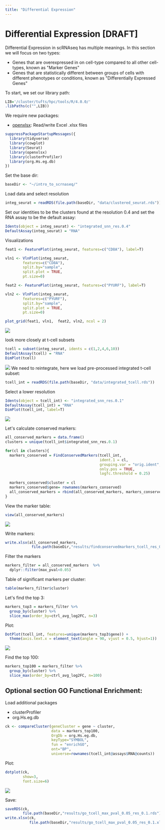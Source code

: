 ```yaml
---
title: "Differential Expression"
---
```


# Differential Expression [DRAFT]
Differential Expression in scRNAseq has multiple meanings. In this section we will focus on two types:
- Genes that are overexpressed in on cell-type compared to all other cell-types, known as "Marker Genes"
- Genes that are statistically different between groups of cells with different phenotypes or conditions, known as "Differentially Expressed Genes"

To start, we set our library path:
```R
LIB='/cluster/tufts/hpc/tools/R/4.0.0/'
.libPaths(c("",LIB))
```

We require new packages:
- [openxlsx](https://cran.r-project.org/web/packages/openxlsx/index.html): Read/write Excel .xlsx files


```R
suppressPackageStartupMessages({
  library(tidyverse)
  library(cowplot)
  library(Seurat)
  library(openxlsx)
  library(clusterProfiler)
  library(org.Hs.eg.db)
})
```

Set the base dir:
```R
baseDir <- "~/intro_to_scrnaseq/"
```

Load data and select resolution
```R
integ_seurat = readRDS(file.path(baseDir, "data/clustered_seurat.rds"))
```

Set our identities to be the clusters found at the resolution 0.4 and set the RNA assay to be the default assay:
```R
Idents(object = integ_seurat) <- "integrated_snn_res.0.4"
DefaultAssay(integ_seurat) = "RNA"
```

Visualizations 

```R
feat1 <- FeaturePlot(integ_seurat, features=c("CD8A"), label=T)

vln1 <- VlnPlot(integ_seurat, 
        features=c("CD8A"),
        split.by="sample",
        split.plot = TRUE, 
        pt.size=0)

feat2 <- FeaturePlot(integ_seurat, features=c("PYURF"), label=T)

vln2 <- VlnPlot(integ_seurat, 
        features=c("PYURF"),
        split.by="sample",
        split.plot = TRUE, 
        pt.size=0)

plot_grid(feat1, vln1,  feat2, vln2, ncol = 2)

```
![](images/vln_feat.png)

look more closely at t-cell subsets

```R
tcell = subset(integ_seurat, idents = c(1,2,4,6,10))
DefaultAssay(tcell) = "RNA"
DimPlot(tcell)
```
![](images/tcell.png)
We need to reintegrate, here we load pre-processed integrated t-cell subset:

```R
tcell_int = readRDS(file.path(baseDir, "data/integrated_tcell.rds"))
```

Select a lower resolution
```R
Idents(object = tcell_int) <- "integrated_snn_res.0.1"
DefaultAssay(tcell_int) = "RNA"
DimPlot(tcell_int, label=T)
```
![](images/tcell_integrate.png)

Let's calculate conserved markers:
```R
all_conserved_markers = data.frame()
clusters = unique(tcell_int$integrated_snn_res.0.1)

for(cl in clusters){
  markers_conserved = FindConservedMarkers(tcell_int,
                                           ident.1 = cl,
                                           grouping.var = "orig.ident",
                                           only.pos = TRUE,
                                           logfc.threshold = 0.25)
  
  markers_conserved$cluster = cl
  markers_conserved$gene= rownames(markers_conserved)
  all_conserved_markers = rbind(all_conserved_markers, markers_conserved)
}
```

View the marker table:
```R 
view(all_conserved_markers)
```
![](images/tcell_marker_table.png)

Write markers:
```R
write.xlsx(all_conserved_markers, 
            file.path(baseDir,"results/findconservedmarkers_tcell_res_0.1.xlsx"))
```

Filter the markers
```R
markers_filter = all_conserved_markers  %>%
  dplyr::filter(max_pval<0.05)
```

Table of significant markers per cluster:
```R
table(markers_filter$cluster)
```

Let's find the top 3:
```R
markers_top3 = markers_filter %>%
  group_by(cluster) %>%
  slice_max(order_by=ctrl_avg_log2FC, n=3)

```

Plot:
```R
DotPlot(tcell_int, features=unique(markers_top3$gene)) + 
  theme(axis.text.x = element_text(angle = 90, vjust = 0.5, hjust=1))
```
![](images/tcell_marker_dotplot.png)

Find the top 100:
```R
markers_top100 = markers_filter %>%
  group_by(cluster) %>%
  slice_max(order_by=ctrl_avg_log2FC, n=100)
```
## Optional section GO Functional Enrichment:
Load additional packages
- clusterProfiler
- org.Hs.eg.db
  

```R
ck <- compareCluster(geneCluster = gene ~ cluster,
                     data = markers_top100,
                     OrgDb = org.Hs.eg.db,
                     keyType="SYMBOL",
                     fun = "enrichGO",
                     ont="BP",
                     universe=rownames(tcell_int@assays$RNA@counts))
```

Plot:
```R
dotplot(ck, 
        show=3,
        font.size=6)
```
![](images/cp_dotplot.png)

Save:
```R
saveRDS(ck, 
        file.path(baseDir,"results/go_tcell_max_pval_0.05_res_0.1.rds"))
write.xlsx(ck, 
           file.path(baseDir,"results/go_tcell_max_pval_0.05_res_0.1.xlsx"))
```
